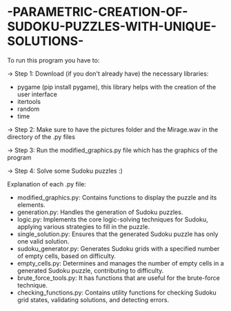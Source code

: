 # -PARAMETRIC-CREATION-OF-SUDOKU-PUZZLES-WITH-UNIQUE-SOLUTIONS-

To run this program you have to:

-> Step 1:  Download (if you don't already have) the necessary libraries:
- pygame (pip install pygame), this library helps with the creation of the user interface
- itertools
- random
- time

-> Step 2:  Make sure to have the pictures folder and the Mirage.wav in the directory of the .py files

-> Step 3:  Run the modified_graphics.py file which has the graphics of the program

-> Step 4:  Solve some Sudoku puzzles :)


Explanation of each .py file:

- modified_graphics.py:  Contains functions to display the puzzle and its elements.
- generation.py:  Handles the generation of Sudoku puzzles.
- logic.py:  Implements the core logic-solving techniques for Sudoku, applying various strategies to fill in the puzzle.
- single_solution.py:  Ensures that the generated Sudoku puzzle has only one valid solution.
- sudoku_generator.py:  Generates Sudoku grids with a specified number of empty cells, based on difficulty.
- empty_cells.py:  Determines and manages the number of empty cells in a generated Sudoku puzzle, contributing to difficulty.
- brute_force_tools.py:  It has functions that are useful for the brute-force technique.
- checking_functions.py:  Contains utility functions for checking Sudoku grid states, validating solutions, and detecting errors.
